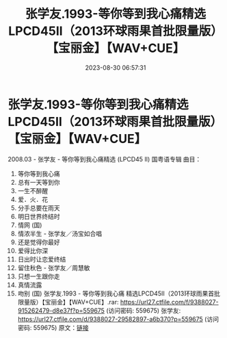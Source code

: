 ﻿---
title: 张学友.1993-等你等到我心痛精选LPCD45II（2013环球雨果首批限量版）【宝丽金】【WAV+CUE】
date: 2023-08-30 06:57:31
categories: WAV车载音乐、镜像
tags: 华语中文
---
# 张学友.1993-等你等到我心痛精选LPCD45II（2013环球雨果首批限量版）【宝丽金】【WAV+CUE】

2008.03 - 张学友 - 等你等到我心痛精选 (LPCD45 II)
国粤语专辑
曲目：
01. 等你等到我心痛
02. 总有一天等到你
03. 一生不醉醒
04. 爱．火．花
05. 分手总要在雨天
06. 明日世界终结时
07. 情网 (国)
08. 情浓半生 - 张学友／汤宝如合唱
09. 还是觉得你最好
10. 爱得比你深
11. 日出时让恋爱终结
12. 留住秋色 - 张学友／周慧敏
13. 只想一生跟你走
14. 真情流露
15. 吻别 (国)
张学友.1993 - 等你等到我心痛 精选LPCD45II（2013环球雨果首批限量版）【宝丽金】【WAV+CUE】.rar:
https://url27.ctfile.com/f/9388027-915262479-d8e37f?p=559675
(访问密码: 559675)
张学友: https://url27.ctfile.com/d/9388027-29582897-a6b370?p=559675
(访问密码: 559675)
原文：[链接](https://blog.sina.com.cn/s/blog_1647c7e760103139w.html)
